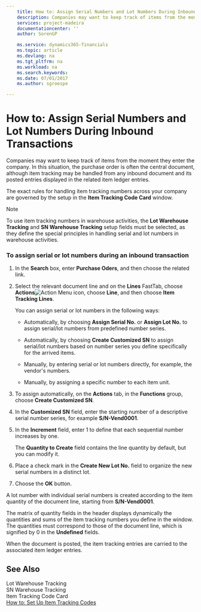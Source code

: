 ```yaml
---
    title: How to: Assign Serial Numbers and Lot Numbers During Inbound Transactions | Microsoft Docs
    description: Companies may want to keep track of items from the moment they enter the company. In this situation, the purchase order is often the central document, although item tracking may be handled from any inbound document and its posted entries displayed in the related item ledger entries.
    services: project-madeira
    documentationcenter: ''
    author: SorenGP

    ms.service: dynamics365-financials
    ms.topic: article
    ms.devlang: na
    ms.tgt_pltfrm: na
    ms.workload: na
    ms.search.keywords:
    ms.date: 07/01/2017
    ms.author: sgroespe

---
```

# How to: Assign Serial Numbers and Lot Numbers During Inbound Transactions
Companies may want to keep track of items from the moment they enter the company. In this situation, the purchase order is often the central document, although item tracking may be handled from any inbound document and its posted entries displayed in the related item ledger entries.  
  
 The exact rules for handling item tracking numbers across your company are governed by the setup in the **Item Tracking Code Card** window.  
  
> [!NOTE]  
>  To use item tracking numbers in warehouse activities, the **Lot Warehouse Tracking** and **SN Warehouse Tracking** setup fields must be selected, as they define the special principles in handling serial and lot numbers in warehouse activities.  
  
### To assign serial or lot numbers during an inbound transaction  
  
1.  In the **Search** box, enter **Purchase Oders**, and then choose the related link.  
  
2.  Select the relevant document line and on the **Lines** FastTab, choose **Actions**![Action Menu icon](../media/actionmenuicon.png "actionMenuIcon"), choose **Line**, and then choose **Item Tracking Lines**.  
  
     You can assign serial or lot numbers in the following ways:  
  
    -   Automatically, by choosing **Assign Serial No.** or **Assign Lot No.** to assign serial/lot numbers from predefined number series.  
  
    -   Automatically, by choosing **Create Customized SN** to assign serial/lot numbers based on number series you define specifically for the arrived items.  
  
    -   Manually, by entering serial or lot numbers directly, for example, the vendor's numbers.  
  
    -   Manually, by assigning a specific number to each item unit.  
  
3.  To assign automatically, on the **Actions** tab, in the **Functions** group, choose **Create Customized SN**.  
  
4.  In the **Customized SN** field, enter the starting number of a descriptive serial number series, for example **S/N-Vend0001**.  
  
5.  In the **Increment** field, enter 1 to define that each sequential number increases by one.  
  
     The **Quantity to Create** field contains the line quantity by default, but you can modify it.  
  
6.  Place a check mark in the **Create New Lot No.** field to organize the new serial numbers in a distinct lot.  
  
7.  Choose the **OK** button.  
  
 A lot number with individual serial numbers is created according to the item quantity of the document line, starting from **S/N-Vend0001**.  
  
 The matrix of quantity fields in the header displays dynamically the quantities and sums of the item tracking numbers you define in the window. The quantities must correspond to those of the document line, which is signified by 0 in the **Undefined** fields.  
  
 When the document is posted, the item tracking entries are carried to the associated item ledger entries.  
  
## See Also  
 Lot Warehouse Tracking   
 SN Warehouse Tracking   
 Item Tracking Code Card   
 [How to: Set Up Item Tracking Codes](../how-to-set-up-item-tracking-codes.md)